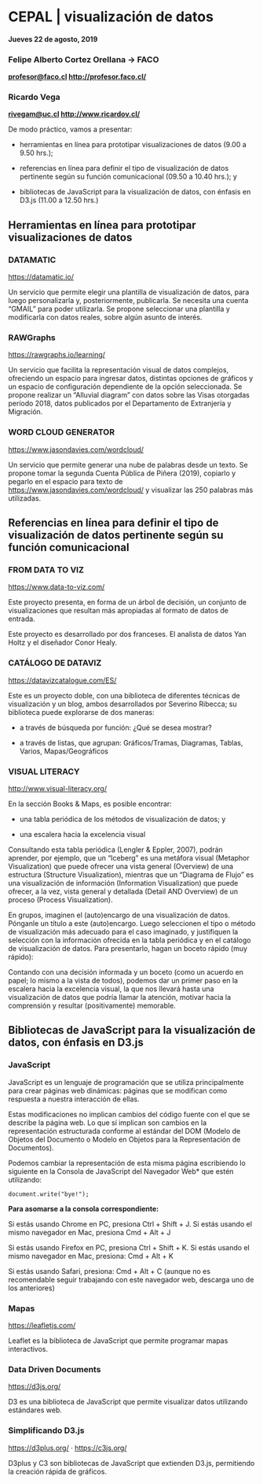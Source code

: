 # CEPAL | visualización de datos

#### Jueves 22 de agosto, 2019

### Felipe Alberto Cortez Orellana → FACO
**profesor@faco.cl
http://profesor.faco.cl/**

### Ricardo Vega
**rivegam@uc.cl
http://www.ricardov.cl/**

De modo práctico, vamos a presentar:

- herramientas en línea para prototipar visualizaciones de datos (9.00 a 9.50 hrs.);

- referencias en línea para definir el tipo de visualización de datos pertinente según su función comunicacional (09.50 a 10.40 hrs.); y

- bibliotecas de JavaScript para la visualización de datos, con énfasis en D3.js (11.00 a 12.50 hrs.)

## Herramientas en línea para prototipar visualizaciones de datos

### DATAMATIC
https://datamatic.io/

Un servicio que permite elegir una plantilla de visualización de datos, para luego personalizarla y, posteriormente, publicarla. Se necesita una cuenta “GMAIL” para poder utilizarla. Se propone seleccionar una plantilla y modificarla con datos reales, sobre algún asunto de interés.

### RAWGraphs
https://rawgraphs.io/learning/ 

Un servicio que facilita la representación visual de datos complejos, ofreciendo un espacio para ingresar datos, distintas opciones de gráficos y un espacio de configuración dependiente de la opción seleccionada. Se propone realizar un “Alluvial diagram” con datos sobre las Visas otorgadas período 2018, datos publicados por el Departamento de Extranjería y Migración.

### WORD CLOUD GENERATOR 
https://www.jasondavies.com/wordcloud/ 

Un servicio que permite generar una nube de palabras desde un texto. Se propone tomar la segunda Cuenta Pública de Piñera (2019), copiarlo y pegarlo en el espacio para texto de https://www.jasondavies.com/wordcloud/  y visualizar las 250 palabras más utilizadas.

## Referencias en línea para definir el tipo de visualización de datos pertinente según su función comunicacional

### FROM DATA TO VIZ
https://www.data-to-viz.com/

Este proyecto presenta, en forma de un árbol de decisión, un conjunto de visualizaciones que resultan más apropiadas al formato de datos de entrada.

Este proyecto es desarrollado por dos franceses. El analista de datos Yan Holtz y el diseñador Conor Healy.

### CATÁLOGO DE DATAVIZ
https://datavizcatalogue.com/ES/

Este es un proyecto doble, con una biblioteca de diferentes técnicas de visualización y un blog, ambos desarrollados por Severino Ribecca; su biblioteca puede explorarse de dos maneras:

- a través de búsqueda por función: ¿Qué se desea mostrar?

- a través de listas, que agrupan: Gráficos/Tramas, Diagramas, Tablas, Varios, Mapas/Geográficos

### VISUAL LITERACY
http://www.visual-literacy.org/

En la sección Books & Maps, es posible encontrar:

- una tabla periódica de los métodos de visualización de datos; y

- una escalera hacia la excelencia visual 

Consultando esta tabla periódica (Lengler & Eppler, 2007), podrán aprender, por ejemplo, que un “Iceberg” es una metáfora visual (Metaphor Visualization) que puede ofrecer una vista general (Overview) de una estructura (Structure Visualization), mientras que un “Diagrama de Flujo” es una visualización de información (Information Visualization) que puede ofrecer, a la vez, vista general y detallada (Detail AND Overview) de un proceso (Process Visualization). 

En grupos, imaginen el (auto)encargo de una visualización de datos. Pónganle un título a este (auto)encargo. Luego seleccionen el tipo o método de visualización más adecuado para el caso imaginado, y justifiquen la selección con la información ofrecida en la tabla periódica y en el catálogo de visualización de datos. Para presentarlo, hagan un boceto rápido (muy rápido):

Contando con una decisión informada y un boceto (como un acuerdo en papel; lo mismo a la vista de todos), podemos dar un primer paso en la escalera hacia la excelencia visual, la que nos llevará hasta una visualización de datos que podría llamar la atención, motivar hacia la comprensión y resultar (positivamente) memorable.

## Bibliotecas de JavaScript para la visualización de datos, con énfasis en D3.js

### JavaScript

JavaScript es un lenguaje de programación que se utiliza principalmente para crear páginas web dinámicas: páginas que se modifican como respuesta a nuestra interacción de ellas.

Estas modificaciones no implican cambios del código fuente con el que se describe la página web. Lo que sí implican son cambios en la representación estructurada conforme al estándar del DOM (Modelo de Objetos del Documento o Modelo en Objetos para la Representación de Documentos).

Podemos cambiar la representación de esta misma página escribiendo lo siguiente en la Consola de JavaScript del Navegador Web* que estén utilizando:

`document.write("bye!");`

**Para asomarse a la consola correspondiente:**

Si estás usando Chrome en PC, presiona Ctrl + Shift + J. Si estás usando el mismo navegador en Mac, presiona Cmd + Alt + J

Si estás usando Firefox en PC, presiona Ctrl + Shift + K. Si estás usando el mismo navegador en Mac, presiona: Cmd + Alt + K

Si estás usando Safari, presiona: Cmd + Alt + C (aunque no es recomendable seguir trabajando con este navegador web, descarga uno de los anteriores)

### Mapas
https://leafletjs.com/

Leaflet es la biblioteca de JavaScript que permite programar mapas interactivos.

### Data Driven Documents
https://d3js.org/

D3 es una biblioteca de JavaScript que permite visualizar datos utilizando estándares web.

### Simplificando D3.js
https://d3plus.org/ · https://c3js.org/

D3plus y C3 son bibliotecas de JavaScript que extienden D3.js, permitiendo la creación rápida de gráficos.
